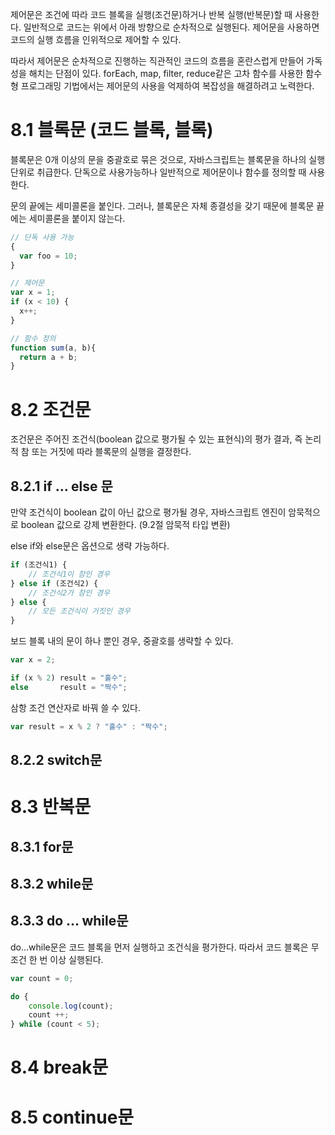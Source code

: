 제어문은 조건에 따라 코드 블록을 실행(조건문)하거나 반복 실행(반복문)할 때 사용한다. 일반적으로 코드는 위에서 아래 방향으로 순차적으로 실행된다. 제어문을 사용하면 코드의 실행 흐름을 인위적으로 제어할 수 있다.

따라서 제어문은 순차적으로 진행하는 직관적인 코드의 흐름을 혼란스럽게 만들어 가독성을 해치는 단점이 있다. forEach, map, filter, reduce같은 고차 함수를 사용한 함수형 프로그래밍 기법에서는 제어문의 사용을 억제하여 복잡성을 해결하려고 노력한다.

# 8.1 블록문 (코드 블록, 블록)

블록문은 0개 이상의 문을 중괄호로 묶은 것으로, 자바스크립트는 블록문을 하나의 실행 단위로 취급한다. 단독으로 사용가능하나 일반적으로 제어문이나 함수를 정의할 때 사용한다.

문의 끝에는 세미콜론을 붙인다. 그러나, 블록문은 자체 종결성을 갖기 때문에 블록문 끝에는 세미콜론을 붙이지 않는다.

```jsx
// 단독 사용 가능
{
  var foo = 10;
}

// 제어문
var x = 1;
if (x < 10) {
  x++;
}

// 함수 정의
function sum(a, b){
  return a + b;
}
```

# 8.2 조건문

조건문은 주어진 조건식(boolean 값으로 평가될 수 있는 표현식)의 평가 결과, 즉 논리적 참 또는 거짓에 따라 블록문의 실행을 결정한다.

## 8.2.1 if … else 문

만약 조건식이 boolean 값이 아닌 값으로 평가될 경우, 자바스크립트 엔진이 암묵적으로 boolean 값으로 강제 변환한다. (9.2절 암묵적 타입 변환)

else if와 else문은 옵션으로 생략 가능하다.

```jsx
if (조건식1) {
	// 조건식1이 참인 경우
} else if (조건식2) {
	// 조건식2가 참인 경우
} else {
	// 모든 조건식이 거짓인 경우
}
```

보드 블록 내의 문이 하나 뿐인 경우, 중괄호를 생략할 수 있다.

```jsx
var x = 2;

if (x % 2) result = "홀수";
else       result = "짝수";
```

삼항 조건 연산자로 바꿔 쓸 수 있다.

```jsx
var result = x % 2 ? "홀수" : "짝수";
```

## 8.2.2 switch문

# 8.3 반복문

## 8.3.1 for문

## 8.3.2 while문

## 8.3.3 do … while문

do…while문은 코드 블록을 먼저 실행하고 조건식을 평가한다. 따라서 코드 블록은 무조건 한 번 이상 실행된다.

```jsx
var count = 0;

do {
	console.log(count);
	count ++;
} while (count < 5);
```

# 8.4 break문

# 8.5 continue문